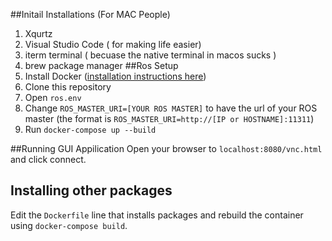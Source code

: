 ##Initail Installations (For MAC People)
1. Xqurtz
2. Visual Studio Code ( for making life easier)
3. iterm terminal ( becuase the native terminal in macos sucks )
4. brew package manager
##Ros Setup
1. Install Docker ([installation instructions here](https://docs.docker.com/docker-for-mac/install/))
2. Clone this repository
3. Open `ros.env` 
4. Change `ROS_MASTER_URI=[YOUR ROS MASTER]` to have the url of your ROS master (the format is `ROS_MASTER_URI=http://[IP or HOSTNAME]:11311`)
5. Run `docker-compose up --build`

##Running GUI Appilication
Open your browser to `localhost:8080/vnc.html` and click connect.

## Installing other packages
Edit the `Dockerfile` line that installs packages and rebuild the container using `docker-compose build`.

